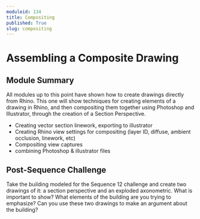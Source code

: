 ```yaml
---
moduleid: 134
title: Compositing
published: True
slug: compositing
---
```

# Assembling a Composite Drawing
## Module Summary

All modules up to this point have shown how to create drawings directly from Rhino. This one will show techniques for creating elements of a drawing in Rhino, and then compositing them together using Photoshop and Illustrator, through the creation of a Section Perspective.

- Creating vector section linework, exporting to illustrator
- Creating Rhino view settings for compositing (layer ID, diffuse, ambient occlusion, linework, etc)
- Compositing view captures
- combining Photoshop & illustrator files

## Post-Sequence Challenge
Take the building modeled for the Sequence 12 challenge and create two drawings of it: a section perspective and an exploded axonometric. What is important to show? What elements of the building are you trying to emphasize? Can you use these two drawings to make an argument about the building?